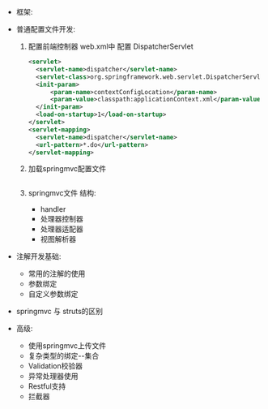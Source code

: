 * 框架:

* 普通配置文件开发:
    1. 配置前端控制器
        web.xml中 配置 DispatcherServlet
        ```xml
        <servlet>
          <servlet-name>dispatcher</servlet-name>
          <servlet-class>org.springframework.web.servlet.DispatcherServlet</servlet-class>
          <init-param>
              <param-name>contextConfigLocation</param-name>
              <param-value>classpath:applicationContext.xml</param-value>
          </init-param>
          <load-on-startup>1</load-on-startup>
        </servlet>
        <servlet-mapping>
          <servlet-name>dispatcher</servlet-name>
          <url-pattern>*.do</url-pattern>
        </servlet-mapping>
        ```
    2. 加载springmvc配置文件
    ```xml
    ```
    3. springmvc文件 结构:

        - handler
        - 处理器控制器
        - 处理器适配器
        - 视图解析器
* 注解开发基础:
  - 常用的注解的使用
  - 参数绑定
  - 自定义参数绑定
* springmvc 与 struts的区别

* 高级:
  - 使用springmvc上传文件
  - 复杂类型的绑定--集合
  - Validation校验器
  - 异常处理器使用
  - Restful支持
  - 拦截器
